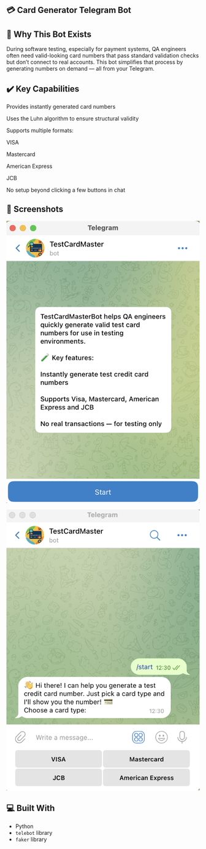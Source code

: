 <h2>💳 Card Generator Telegram Bot</h2>

## 🚀 Why This Bot Exists
During software testing, especially for payment systems, QA engineers often need valid-looking card numbers that pass standard validation checks but don’t connect to real accounts.
This bot simplifies that process by generating numbers on demand — all from your Telegram.

## ✔️ Key Capabilities
Provides instantly generated card numbers

Uses the Luhn algorithm to ensure structural validity

Supports multiple formats:

VISA

Mastercard

American Express

JCB

No setup beyond clicking a few buttons in chat

## 📸 Screenshots


![image](https://github.com/KseniiaKarpovaQA/telegrambot/blob/main/TestCardMasterBot/static/greeting.png)


![image](https://github.com/KseniiaKarpovaQA/telegrambot/blob/main/TestCardMasterBot/static/menu.png)


## 💻 Built With

* Python
* `telebot` library
* `faker` library
